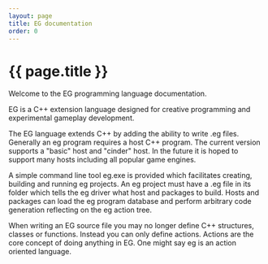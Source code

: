 ```yaml
---
layout: page
title: EG documentation
order: 0
---
```


# {{ page.title }}

Welcome to the EG programming language documentation.

EG is a C++ extension language designed for creative programming and experimental gameplay development.

The EG language extends C++ by adding the ability to write .eg files.  Generally an eg program requires a host C++ program.  The current version supports a "basic" host and "cinder" host.  In the future it is hoped to support many hosts including all popular game engines.

A simple command line tool eg.exe is provided which facilitates creating, building and running eg projects.  An eg project must have a .eg file in its folder which tells the eg driver what host and packages to build.  Hosts and packages can load the eg program database and perform arbitrary code generation reflecting on the eg action tree.

When writing an EG source file you may no longer define C++ structures, classes or functions.  Instead you can only define actions.  Actions are the core concept of doing anything in EG.  One might say eg is an action oriented language.

